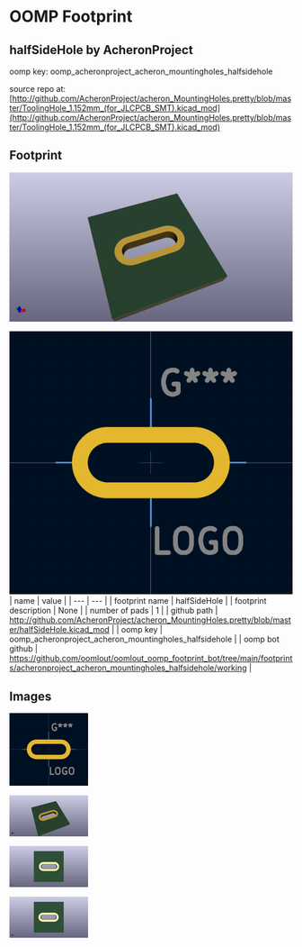 # OOMP Footprint  
## halfSideHole  by AcheronProject  
  
oomp key: oomp_acheronproject_acheron_mountingholes_halfsidehole  
  
source repo at: [http://github.com/AcheronProject/acheron_MountingHoles.pretty/blob/master/ToolingHole_1.152mm_(for_JLCPCB_SMT).kicad_mod](http://github.com/AcheronProject/acheron_MountingHoles.pretty/blob/master/ToolingHole_1.152mm_(for_JLCPCB_SMT).kicad_mod)  
## Footprint  
  
[![working_kicad_pcb_3d.png](working_kicad_pcb_3d_600.png)](working_kicad_pcb_3d.png)  
  
[![working.png](working_600.png)](working.png)  
| name | value | 
| --- | --- | 
| footprint name | halfSideHole | 
| footprint description | None | 
| number of pads | 1 | 
| github path | http://github.com/AcheronProject/acheron_MountingHoles.pretty/blob/master/halfSideHole.kicad_mod | 
| oomp key | oomp_acheronproject_acheron_mountingholes_halfsidehole | 
| oomp bot github | https://github.com/oomlout/oomlout_oomp_footprint_bot/tree/main/footprints/acheronproject_acheron_mountingholes_halfsidehole/working | 
## Images  
  
[![working.png](working_140.png)](working.png)  
  
[![working_kicad_pcb_3d.png](working_kicad_pcb_3d_140.png)](working_kicad_pcb_3d.png)  
  
[![working_kicad_pcb_3d_back.png](working_kicad_pcb_3d_back_140.png)](working_kicad_pcb_3d_back.png)  
  
[![working_kicad_pcb_3d_front.png](working_kicad_pcb_3d_front_140.png)](working_kicad_pcb_3d_front.png)  
